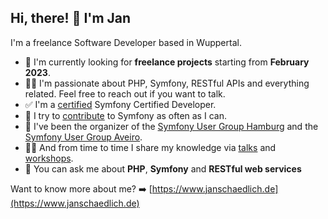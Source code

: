 ## Hi, there! 👋 I'm Jan

I'm a freelance Software Developer based in Wuppertal. 

- 🔎 I'm currently looking for **freelance projects** starting from **February 2023**. 
- 👨‍💻 I'm passionate about PHP, Symfony, RESTful APIs and everything related. Feel free to reach out if you want to talk.
- ✅ I'm a [certified](https://connect.symfony.com/profile/jschaedl) Symfony Certified Developer.
- 🔨 I try to [contribute](https://github.com/symfony/symfony/pulls/jschaedl) to Symfony as often as I can. 
- 👯 I've been the organizer of the [Symfony User Group Hamburg](https://www.meetup.com/de-DE/sfughh) and the [Symfony User Group Aveiro](https://www.meetup.com/de-DE/sfugaveiro).
- 🧑‍🏫 And from time to time I share my knowledge via [talks](http://janschaedlich.de/#speaking) and [workshops](http://janschaedlich.de/#speaking).
- 💬 You can ask me about **PHP**, **Symfony** and **RESTful web services**

Want to know more about me? ➡️ [https://www.janschaedlich.de](https://www.janschaedlich.de)
